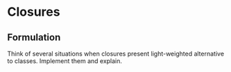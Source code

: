 # Closures

## Formulation

Think of several situations when closures present light-weighted alternative to classes. Implement them and explain.